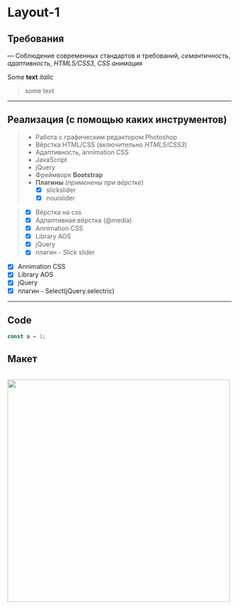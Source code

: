 # Layout-1

## Требования
— Соблюдение современных стандартов и требований, _семантичность_, _адаптивность_, _HTML5/CSS3_, _CSS анимация_

Some **text** _italic_

> some text
---
## Реализация (с помощью каких инструментов)

> - Работа с графическим редактором Photoshop
> - Вёрстка HTML/CSS (включительно _HTML5/CSS3_)
> - Адаптивность, annimation CSS
> - JavaScript
> - jQuery
> - Фреймворк **Bootstrap**
> - **Плагины** (_применены_ _при_ _вёрстке_)
>    - [x] slickslider
>    - [x] nouislider

> - [x] Вёрстка на css
> - [x] Адпаптивная вёрстка (@media)
> - [x] Annimation CSS
> - [x] Library AOS
> - [x] jQuery
> - [x] плагин - Slick slider
- [x] Annimation CSS
- [x] Library AOS
- [x] jQuery
- [x] плагин - Select(jQuery.selectric)
---
## Code
```js
const a = 1;

```
## Макет

<br>
<img height="500" width="500" src="https://github.com/GeorgGeo/Layout-1/blob/master/web_coder_test.png">
</br>
